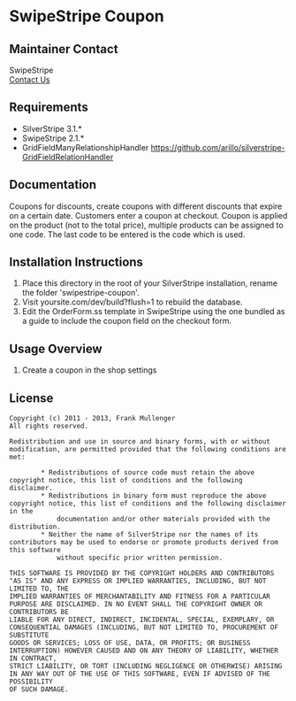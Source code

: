 # SwipeStripe Coupon

## Maintainer Contact
SwipeStripe  
[Contact Us](http://swipestripe.com/support/contact-us)

## Requirements
* SilverStripe 3.1.*
* SwipeStripe 2.1.*
* GridFieldManyRelationshipHandler https://github.com/arillo/silverstripe-GridFieldRelationHandler

## Documentation
Coupons for discounts, create coupons with different discounts that expire on a certain date. Customers enter a coupon at checkout.
Coupon is applied on the product (not to the total price), multiple products can be assigned to one code.
The last code to be entered is the code which is used.


## Installation Instructions
1. Place this directory in the root of your SilverStripe installation, rename the folder 'swipestripe-coupon'.
2. Visit yoursite.com/dev/build?flush=1 to rebuild the database.
3. Edit the OrderForm.ss template in SwipeStripe using the one bundled as a guide to include the coupon field on the checkout form.

## Usage Overview
1. Create a coupon in the shop settings

## License
	Copyright (c) 2011 - 2013, Frank Mullenger
	All rights reserved.

	Redistribution and use in source and binary forms, with or without modification, are permitted provided that the following conditions are met:

			* Redistributions of source code must retain the above copyright notice, this list of conditions and the following disclaimer.
			* Redistributions in binary form must reproduce the above copyright notice, this list of conditions and the following disclaimer in the 
				documentation and/or other materials provided with the distribution.
			* Neither the name of SilverStripe nor the names of its contributors may be used to endorse or promote products derived from this software 
				without specific prior written permission.

	THIS SOFTWARE IS PROVIDED BY THE COPYRIGHT HOLDERS AND CONTRIBUTORS "AS IS" AND ANY EXPRESS OR IMPLIED WARRANTIES, INCLUDING, BUT NOT LIMITED TO, THE 
	IMPLIED WARRANTIES OF MERCHANTABILITY AND FITNESS FOR A PARTICULAR PURPOSE ARE DISCLAIMED. IN NO EVENT SHALL THE COPYRIGHT OWNER OR CONTRIBUTORS BE 
	LIABLE FOR ANY DIRECT, INDIRECT, INCIDENTAL, SPECIAL, EXEMPLARY, OR CONSEQUENTIAL DAMAGES (INCLUDING, BUT NOT LIMITED TO, PROCUREMENT OF SUBSTITUTE 
	GOODS OR SERVICES; LOSS OF USE, DATA, OR PROFITS; OR BUSINESS INTERRUPTION) HOWEVER CAUSED AND ON ANY THEORY OF LIABILITY, WHETHER IN CONTRACT, 
	STRICT LIABILITY, OR TORT (INCLUDING NEGLIGENCE OR OTHERWISE) ARISING IN ANY WAY OUT OF THE USE OF THIS SOFTWARE, EVEN IF ADVISED OF THE POSSIBILITY 
	OF SUCH DAMAGE.